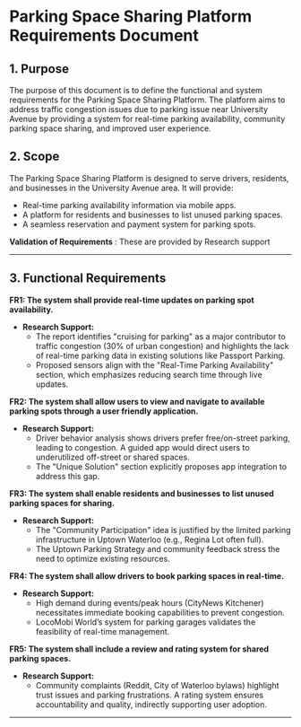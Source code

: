# Parking Space Sharing Platform Requirements Document

## 1. Purpose
The purpose of this document is to define the functional and system requirements for the Parking Space Sharing Platform. The platform aims to address traffic congestion issues due to parking issue near University Avenue by providing a system for real-time parking availability, community parking space sharing, and improved user experience.

## 2. Scope
The Parking Space Sharing Platform is designed to serve drivers, residents, and businesses in the University Avenue area. It will provide:
- Real-time parking availability information via mobile apps.
- A platform for residents and businesses to list unused parking spaces.
- A seamless reservation and payment system for parking spots.  

**Validation of Requirements** : These are provided by Research support

---

## 3. Functional Requirements

**FR1: The system shall provide real-time updates on parking spot availability.**  
- **Research Support:**
  - The report identifies "cruising for parking" as a major contributor to traffic congestion (30% of urban congestion) and highlights the lack of real-time parking data in existing solutions like Passport Parking.
  - Proposed sensors align with the "Real-Time Parking Availability" section, which emphasizes reducing search time through live updates.

**FR2: The system shall allow users to view and navigate to available parking spots through a user friendly application.**  
- **Research Support:**
  - Driver behavior analysis shows drivers prefer free/on-street parking, leading to congestion. A guided app would direct users to underutilized off-street or shared spaces.
  - The "Unique Solution" section explicitly proposes app integration to address this gap.

**FR3: The system shall enable residents and businesses to list unused parking spaces for sharing.**  
- **Research Support:**
  - The "Community Participation" idea is justified by the limited parking infrastructure in Uptown Waterloo (e.g., Regina Lot often full).
  - The Uptown Parking Strategy and community feedback stress the need to optimize existing resources.

**FR4: The system shall allow drivers to book parking spaces in real-time.**  
- **Research Support:**
  - High demand during events/peak hours (CityNews Kitchener) necessitates immediate booking capabilities to prevent congestion.
  - LocoMobi World’s system for parking garages validates the feasibility of real-time management.

**FR5: The system shall include a review and rating system for shared parking spaces.**  
- **Research Support:**
  - Community complaints (Reddit, City of Waterloo bylaws) highlight trust issues and parking frustrations. A rating system ensures accountability and quality, indirectly supporting user adoption.

---


